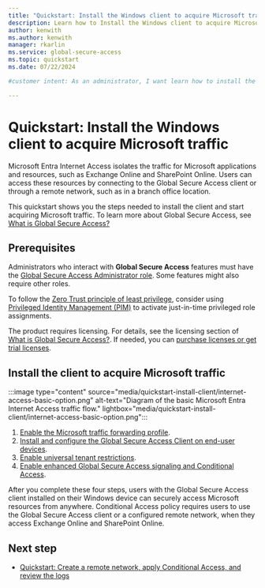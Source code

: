 ```yaml
---
title: "Quickstart: Install the Windows client to acquire Microsoft traffic"
description: Learn how to Install the Windows client to acquire Microsoft traffic in Global Secure Access.
author: kenwith
ms.author: kenwith
manager: rkarlin
ms.service: global-secure-access
ms.topic: quickstart
ms.date: 07/22/2024

#customer intent: As an administrator, I want learn how to install the client so that I can begin acquiring Microsoft traffic in Global Secure Access.

---
```

  
# Quickstart: Install the Windows client to acquire Microsoft traffic

Microsoft Entra Internet Access isolates the traffic for Microsoft applications and resources, such as Exchange Online and SharePoint Online. Users can access these resources by connecting to the Global Secure Access client or through a remote network, such as in a branch office location.
 
This quickstart shows you the steps needed to install the client and start acquiring Microsoft traffic. To learn more about Global Secure Access, see [What is Global Secure Access?](overview-what-is-global-secure-access.md)

## Prerequisites

Administrators who interact with **Global Secure Access** features must have the [Global Secure Access Administrator role](/azure/active-directory/roles/permissions-reference). Some features might also require other roles.

To follow the [Zero Trust principle of least privilege](/security/zero-trust/), consider using [Privileged Identity Management (PIM)](/azure/active-directory/privileged-identity-management/pim-configure) to activate just-in-time privileged role assignments.

The product requires licensing. For details, see the licensing section of [What is Global Secure Access?](overview-what-is-global-secure-access.md). If needed, you can [purchase licenses or get trial licenses](https://aka.ms/azureadlicense).

## Install the client to acquire Microsoft traffic

:::image type="content" source="media/quickstart-install-client/internet-access-basic-option.png" alt-text="Diagram of the basic Microsoft Entra Internet Access traffic flow." lightbox="media/quickstart-install-client/internet-access-basic-option.png":::

1. [Enable the Microsoft traffic forwarding profile](how-to-manage-microsoft-profile.md).
1. [Install and configure the Global Secure Access Client on end-user devices](how-to-install-windows-client.md).
1. [Enable universal tenant restrictions](how-to-universal-tenant-restrictions.md).
1. [Enable enhanced Global Secure Access signaling and Conditional Access](how-to-compliant-network.md).

After you complete these four steps, users with the Global Secure Access client installed on their Windows device can securely access Microsoft resources from anywhere. Conditional Access policy requires users to use the Global Secure Access client or a configured remote network, when they access Exchange Online and SharePoint Online.

## Next step
- [Quickstart: Create a remote network, apply Conditional Access, and review the logs](quickstart-remote-network.md)
